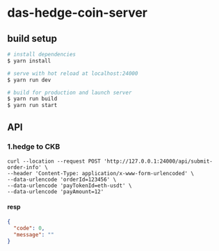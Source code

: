 # das-hedge-coin-server

## build setup
```bash
# install dependencies
$ yarn install

# serve with hot reload at localhost:24000
$ yarn run dev

# build for production and launch server
$ yarn run build
$ yarn run start
```

## API

### 1.hedge to CKB
```curl
curl --location --request POST 'http://127.0.0.1:24000/api/submit-order-info' \
--header 'Content-Type: application/x-www-form-urlencoded' \
--data-urlencode 'orderId=123456' \
--data-urlencode 'payTokenId=eth-usdt' \
--data-urlencode 'payAmount=12'
```
#### resp
```json
{
  "code": 0,
  "message": ""
}
```

